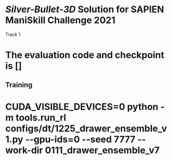 # *Silver-Bullet-3D* Solution for SAPIEN ManiSkill Challenge 2021

Track 1
# The evaluation code and checkpoint is []

## Training
# CUDA_VISIBLE_DEVICES=0 python -m tools.run_rl configs/dt/1225_drawer_ensemble_v1.py --gpu-ids=0 --seed 7777 --work-dir 0111_drawer_ensemble_v7
